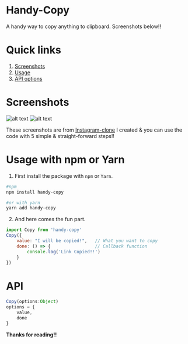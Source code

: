 # Handy-Copy
A handy way to copy anything to clipboard. Screenshots below!!

# Quick links
1. [Screenshots](#screenshots)
2. [Usage](#usage)
3. [API options](#api)

# Screenshots
![alt text](https://raw.githubusercontent.com/yTakkar/Handy-Copy/master/screenshots/Snap%202017-07-07%20at%2003.10.41.png)
![alt text](https://raw.githubusercontent.com/yTakkar/Handy-Copy/master/screenshots/Snap%202017-07-07%20at%2003.10.29.png)

These screenshots are from [Instagram-clone](https://github.com/yTakkar/Instagram-clone) I created & you can use the code with 5 simple & straight-forward steps!!

# Usage with npm or Yarn

1. First install the package with `npm` or `Yarn`.
```bash
#npm 
npm install handy-copy

#or with yarn
yarn add handy-copy
```

2. And here comes the fun part.
```javascript
import Copy from 'handy-copy'
Copy({
    value: "I will be copied!",   // What you want to copy
    done: () => {                 // Callback function    
        console.log('Link Copied!!')
    }
})
```

# API
```javascript
Copy(options:Object)
options = {
    value,
    done
}
```

**Thanks for reading!!**

